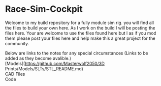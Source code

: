 # Race-Sim-Cockpit

Welcome to my build repository for a fully module sim rig. you will find all the files to build your own here. As I work on the build I will be posting the files here. Your are welcome to use the files found here but I as if you mod them please post your files here and help make this a great project for the community.

Below are links to the notes for any special circumstances (Links to be added as they become avalible.)\
[Models](https://github.com/Masterwolf2050/3D Prints/Models/SLTs/STL_README.md)\
CAD Files\
Code
